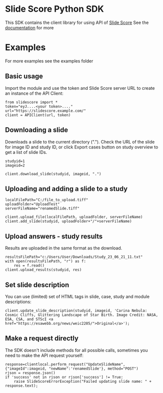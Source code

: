 # Slide Score Python SDK

This SDK contains the client library for using API of [Slide Score](https://www.SlideScore.com)	
See the [documentation](https://www.slidescore.com/docs/api/index.html) for more 

# Examples

For more examples see the examples folder

## Basic usage

Import the module and use the token and Slide Score server URL to create an instance of the API Client:

    from slidescore import *
    token="eyJ....<your token>...."
    url="https://slidescore.example.com/"
    client = APIClient(url, token)

## Downloading a slide 

Downloads a slide to the current directory ("."). Check the URL of the slide for image ID and study ID, or click Export cases button on study overview to get a list of slide IDs.

    studyid=1
    imageid=2

    client.download_slide(studyid, imageid, ".")


## Uploading and adding a slide to a study

    localFilePath="C:/file_to_upload.tiff"
    uploadFolder="UploadTest"
    serverFileName="renamedSlide.tiff"

    client.upload_file(localFilePath, uploadFolder, serverFileName)
    client.add_slide(studyid, uploadFolder+"/"+serverFileName) 
    
## Upload answers - study results

Results are uploaded in the same format as the download.

    resultsFilePath="c:/Users/User/Downloads/Study_23_06_21_11.txt"
    with open(resultsFilePath, "r") as f:
        res = f.read()
    client.upload_results(studyid, res)


## Set slide description

You can use (limited) set of HTML tags in slide, case, study and module descriptions:

    client.update_slide_description(studyid, imageid, 'Carina Nebula: Cosmic Cliffs, Glittering Landscape of Star Birth. Image Credit: NASA, ESA, CSA, and STScI <a href="https://esawebb.org/news/weic2205/">Original</a>');


## Make a request directly

The SDK doesn't include methods for all possible calls, sometimes you need to make the API request yourself:

    response=clientlocal.perform_request("UpdateSlideName", {"imageId":imageid, "newName":'renamedSlide'}, method="POST")
    rjson = response.json()
    if 'success' not in rjson or rjson['success'] != True:
        raise SlideScoreErrorException("Failed updating slide name: " + response.text);


